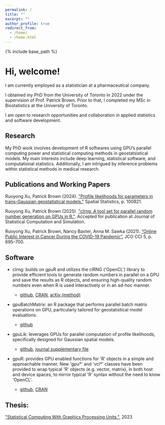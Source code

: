 ```yaml
---
permalink: /
title: ""
excerpt: ""
author_profile: true
redirect_from: 
  - /home/
  - /home.html
---
```


{% include base_path %}

# Hi, welcome!
I am currently employed as a statistician at a pharmaceutical company. 

I obtained my PhD from the University of Toronto in 2022 under the supervision of Prof. Patrick Brown. Prior to that, I completed my MSc in Biostatistics at the University of Toronto. 

I am open to research opportunities and collaboration in applied statistics and software development. 


## Research
My PhD work involves development of R softwares using GPU’s parallel computing power and statistical computing methods in geostatsistical models.
My main interests include deep learning, statistical software, and computational statistics. Additionally, I am intrigued by inference problems within statistical methods in medical research.


## Publications and Working Papers
Ruoyong Xu, Patrick Brown (2024). ["Profile likelihoods for parameters in trans-Gaussian geostatistical models."](https://authors.elsevier.com/sd/article/S2211-6753(24)00012-5)
Spatial Statistics, p. 100821.

Ruoyong Xu, Patrick Brown (2025). ["clrng: A tool set for parallel random number generation on GPUs in R."](https://arxiv.org/abs/2201.06604). Accepted for publication at Journal of Statistical Computation and Simulation. 

Ruoyong Xu, Patrick Brown, Nancy Baxter, Anna M. Sawka (2021).
[“Online Public Interest in Cancer During the COVID-19 Pandemic”.](https://ascopubs.org/doi/10.1200/CCI.21.00036)
JCO CCI 5, p. 695–700.



## Software
* clrng: builds on gpuR and utilizes the clRNG ('OpenCL') library to provide efficient tools to generate random numbers in parallel on a GPU and save the results as R objects, and ensuring high-quality random numbers even when R is used interactively or in an ad-hoc manner.
  * [github](https://github.com/ruoyongxu/clrng), [CRAN](https://cran.r-project.org/web/packages/clrng/index.html), [arXiv (method)](https://arxiv.org/abs/2201.06604)
     
* gpuBatchMatrix: an R package that performs parallel batch matrix operations on GPU, particularly tailored for geostatistical model evaluations.
  * [github](https://github.com/ruoyongxu/gpuBatchMatrix)
 
* gpuLik: leverages GPUs for parallel computation of profile likelihoods, specifically designed for Gaussian spatial models.
  * [github](https://github.com/ruoyongxu/gpuLik),  [journal supplementary file](https://authors.elsevier.com/sd/article/S2211-6753(24)00012-5)

* gpuR: provides GPU enabled functions for 'R' objects in a simple and approachable manner. New 'gpu\*' and 'vcl\*' classes have been provided to wrap typical 'R' objects (e.g. vector, matrix), in both host and device spaces, to mirror typical 'R' syntax without the need to know 'OpenCL'.
  * [github](https://github.com/eborgnine/gpuR),  [CRAN](https://cran.r-project.org/web/packages/gpuR/index.html)


## Thesis:
["Statistical Computing With Graphics Processing Units."](https://tspace.library.utoronto.ca/bitstream/1807/126927/1/Xu_Ruoyong_202303_PhD_thesis.pdf), 2023






